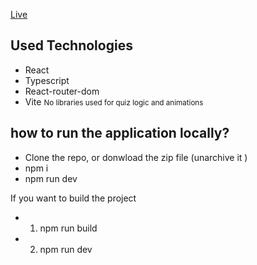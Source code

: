 [Live](https://quiz-7wqv-git-master-hardy333s-projects.vercel.app/)

## Used Technologies 
- React
- Typescript
- React-router-dom
- Vite
<small>No libraries used for quiz logic and animations</small>


## how to run the application locally?
- Clone the repo, or donwload the zip file (unarchive it )
- npm i
- npm run dev

If you want to build the project
- 1. npm run build
- 2. npm run dev
